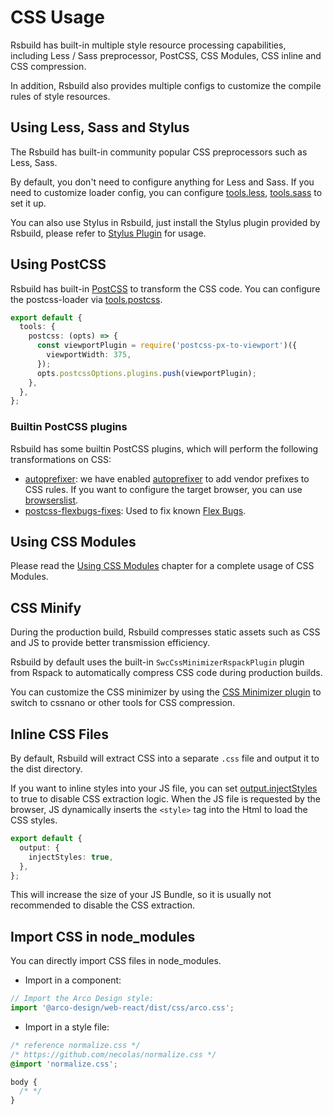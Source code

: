 # CSS Usage

Rsbuild has built-in multiple style resource processing capabilities, including Less / Sass preprocessor, PostCSS, CSS Modules, CSS inline and CSS compression.

In addition, Rsbuild also provides multiple configs to customize the compile rules of style resources.

## Using Less, Sass and Stylus

The Rsbuild has built-in community popular CSS preprocessors such as Less, Sass.

By default, you don't need to configure anything for Less and Sass. If you need to customize loader config, you can configure [tools.less](/config/tools/less), [tools.sass](/config/tools/sass) to set it up.

You can also use Stylus in Rsbuild, just install the Stylus plugin provided by Rsbuild, please refer to [Stylus Plugin](/plugins/list/plugin-stylus) for usage.

## Using PostCSS

Rsbuild has built-in [PostCSS](https://postcss.org/) to transform the CSS code. You can configure the postcss-loader via [tools.postcss](/config/tools/postcss).

```ts
export default {
  tools: {
    postcss: (opts) => {
      const viewportPlugin = require('postcss-px-to-viewport')({
        viewportWidth: 375,
      });
      opts.postcssOptions.plugins.push(viewportPlugin);
    },
  },
};
```

### Builtin PostCSS plugins

Rsbuild has some builtin PostCSS plugins, which will perform the following transformations on CSS:

- [autoprefixer](https://github.com/postcss/autoprefixer): we have enabled [autoprefixer](https://github.com/postcss/autoprefixer) to add vendor prefixes to CSS rules. If you want to configure the target browser, you can use [browserslist](/guide/advanced/browserslist).
- [postcss-flexbugs-fixes](https://npmjs.com/package/postcss-flexbugs-fixes): Used to fix known [Flex Bugs](https://github.com/philipwalton/flexbugs).

## Using CSS Modules

Please read the [Using CSS Modules](/guide/basic/css-modules) chapter for a complete usage of CSS Modules.

## CSS Minify

During the production build, Rsbuild compresses static assets such as CSS and JS to provide better transmission efficiency.

Rsbuild by default uses the built-in `SwcCssMinimizerRspackPlugin` plugin from Rspack to automatically compress CSS code during production builds.

You can customize the CSS minimizer by using the [CSS Minimizer plugin](/plugins/list/plugin-css-minimizer) to switch to cssnano or other tools for CSS compression.

## Inline CSS Files

By default, Rsbuild will extract CSS into a separate `.css` file and output it to the dist directory.

If you want to inline styles into your JS file, you can set [output.injectStyles](/config/output/inject-styles) to true to disable CSS extraction logic. When the JS file is requested by the browser, JS dynamically inserts the `<style>` tag into the Html to load the CSS styles.

```ts
export default {
  output: {
    injectStyles: true,
  },
};
```

This will increase the size of your JS Bundle, so it is usually not recommended to disable the CSS extraction.

## Import CSS in node_modules

You can directly import CSS files in node_modules.

- Import in a component:

```ts title="src/App.tsx"
// Import the Arco Design style:
import '@arco-design/web-react/dist/css/arco.css';
```

- Import in a style file:

```css title="src/App.css"
/* reference normalize.css */
/* https://github.com/necolas/normalize.css */
@import 'normalize.css';

body {
  /* */
}
```
